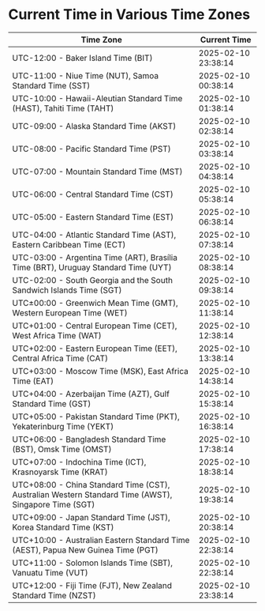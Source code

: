 # Current Time in Various Time Zones

| Time Zone | Current Time |
|-----------|--------------|
| UTC-12:00 - Baker Island Time (BIT) | 2025-02-10 23:38:14 |
| UTC-11:00 - Niue Time (NUT), Samoa Standard Time (SST) | 2025-02-10 00:38:14 |
| UTC-10:00 - Hawaii-Aleutian Standard Time (HAST), Tahiti Time (TAHT) | 2025-02-10 01:38:14 |
| UTC-09:00 - Alaska Standard Time (AKST) | 2025-02-10 02:38:14 |
| UTC-08:00 - Pacific Standard Time (PST) | 2025-02-10 03:38:14 |
| UTC-07:00 - Mountain Standard Time (MST) | 2025-02-10 04:38:14 |
| UTC-06:00 - Central Standard Time (CST) | 2025-02-10 05:38:14 |
| UTC-05:00 - Eastern Standard Time (EST) | 2025-02-10 06:38:14 |
| UTC-04:00 - Atlantic Standard Time (AST), Eastern Caribbean Time (ECT) | 2025-02-10 07:38:14 |
| UTC-03:00 - Argentina Time (ART), Brasília Time (BRT), Uruguay Standard Time (UYT) | 2025-02-10 08:38:14 |
| UTC-02:00 - South Georgia and the South Sandwich Islands Time (SGT) | 2025-02-10 09:38:14 |
| UTC±00:00 - Greenwich Mean Time (GMT), Western European Time (WET) | 2025-02-10 11:38:14 |
| UTC+01:00 - Central European Time (CET), West Africa Time (WAT) | 2025-02-10 12:38:14 |
| UTC+02:00 - Eastern European Time (EET), Central Africa Time (CAT) | 2025-02-10 13:38:14 |
| UTC+03:00 - Moscow Time (MSK), East Africa Time (EAT) | 2025-02-10 14:38:14 |
| UTC+04:00 - Azerbaijan Time (AZT), Gulf Standard Time (GST) | 2025-02-10 15:38:14 |
| UTC+05:00 - Pakistan Standard Time (PKT), Yekaterinburg Time (YEKT) | 2025-02-10 16:38:14 |
| UTC+06:00 - Bangladesh Standard Time (BST), Omsk Time (OMST) | 2025-02-10 17:38:14 |
| UTC+07:00 - Indochina Time (ICT), Krasnoyarsk Time (KRAT) | 2025-02-10 18:38:14 |
| UTC+08:00 - China Standard Time (CST), Australian Western Standard Time (AWST), Singapore Time (SGT) | 2025-02-10 19:38:14 |
| UTC+09:00 - Japan Standard Time (JST), Korea Standard Time (KST) | 2025-02-10 20:38:14 |
| UTC+10:00 - Australian Eastern Standard Time (AEST), Papua New Guinea Time (PGT) | 2025-02-10 22:38:14 |
| UTC+11:00 - Solomon Islands Time (SBT), Vanuatu Time (VUT) | 2025-02-10 22:38:14 |
| UTC+12:00 - Fiji Time (FJT), New Zealand Standard Time (NZST) | 2025-02-10 23:38:14 |
